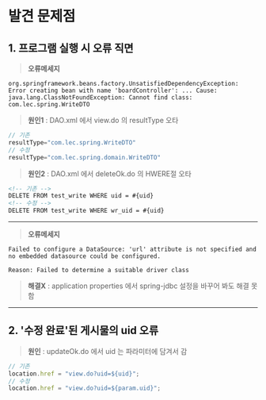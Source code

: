 # 발견 문제점
## 1. 프로그램 실행 시 오류 직면
> **오류메세지**
```
org.springframework.beans.factory.UnsatisfiedDependencyException: Error creating bean with name 'boardController': ... Cause: java.lang.ClassNotFoundException: Cannot find class: com.lec.spring.WriteDTO
```
> **원인1** : DAO.xml 에서 view.do 의 resultType 오타
```java
// 기존
resultType="com.lec.spring.WriteDTO"
// 수정
resultType="com.lec.spring.domain.WriteDTO"
```
> **원인2** : DAO.xml 에서 deleteOk.do 의 HWERE절 오타
```xml
<!-- 기존 -->
DELETE FROM test_write WHERE uid = #{uid}
<!-- 수정 -->
DELETE FROM test_write WHERE wr_uid = #{uid}
```
___
> **오류메세지**
```
Failed to configure a DataSource: 'url' attribute is not specified and no embedded datasource could be configured.

Reason: Failed to determine a suitable driver class
```
> **해결X** : application properties 에서 spring-jdbc 설정을 바꾸어 봐도 해결 못 함
___
## 2. '수정 완료'된 게시물의 uid 오류
> **원인** : updateOk.do 에서 uid 는 파라미터에 담겨서 감
```javascript
// 기존
location.href = "view.do?uid=${uid}";
// 수정
location.href = "view.do?uid=${param.uid}";
```